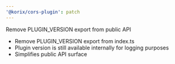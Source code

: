 ```yaml
---
'@korix/cors-plugin': patch
---
```


Remove PLUGIN_VERSION export from public API

- Remove PLUGIN_VERSION export from index.ts
- Plugin version is still available internally for logging purposes
- Simplifies public API surface

